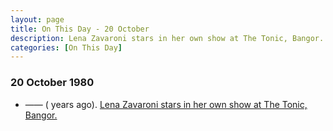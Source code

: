 ```yaml
---
layout: page
title: On This Day - 20 October
description: Lena Zavaroni stars in her own show at The Tonic, Bangor.
categories: [On This Day]
---
```


### 20 October 1980
* —— (<span id="age1"></span> years ago). [Lena Zavaroni stars in her own show at The Tonic, Bangor.](/theatre/the%20tonic/1980/10/20/the-lena-zavaroni-show.html)

<!-- Script for calculating number of years ago -->
<script>

var dob = '19801020';
var year = Number(dob.substr(0, 4));
var month = Number(dob.substr(4, 2)) - 1;
var day = Number(dob.substr(6, 2));
var today = new Date();
var age1 = today.getFullYear() - year;
if (today.getMonth() < month || (today.getMonth() == month && today.getDate() < day)) {
age1--;
}
document.getElementById("age1").innerHTML=age1;
</script>


